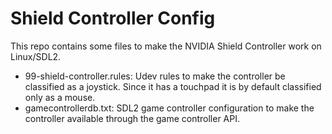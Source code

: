 Shield Controller Config
========================

This repo contains some files to make the NVIDIA Shield Controller work on Linux/SDL2.

- 99-shield-controller.rules: Udev rules to make the controller be classified as a joystick.
  Since it has a touchpad it is by default classified only as a mouse.
- gamecontrollerdb.txt: SDL2 game controller configuration to make the controller available through
  the game controller API.
